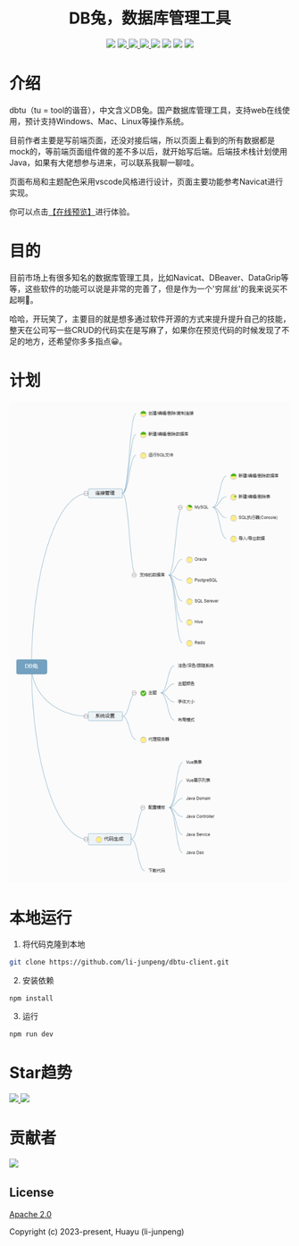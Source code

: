 <h1 align="center">DB兔，数据库管理工具</h1>

<div align="center">
  <a>
    <img src="https://img.shields.io/badge/作者-Huayu-blue"/>
  </a>
  <a href="https://github.com/li-junpeng/dbtu-client/issues">
    <img src="https://img.shields.io/github/issues/li-junpeng/dbtu-client"/>
  </a>
  <a href="https://github.com/li-junpeng/dbtu-client/stargazers">
    <img src="https://img.shields.io/github/stars/li-junpeng/dbtu-client"/>
  </a>
  <a href="https://github.com/li-junpeng/dbtu-client/commits/main">
    <img src="https://img.shields.io/github/commit-activity/t/li-junpeng/dbtu-client" />
  </a>
  <a>
    <img src="https://img.shields.io/github/contributors/li-junpeng/dbtu-client"/>
  </a>
  <a>
    <img src="https://img.shields.io/github/license/li-junpeng/dbtu-client"/>
  </a>

  <a>
    <img src="https://img.shields.io/github/package-json/v/li-junpeng/dbtu-client"/>
  </a>
  <a>
    <img src="https://img.shields.io/github/package-json/dependency-version/li-junpeng/dbtu-client/vue"/>
  </a>
</div>

# 介绍
dbtu（tu = tool的谐音），中文含义DB兔。国产数据库管理工具，支持web在线使用，预计支持Windows、Mac、Linux等操作系统。

目前作者主要是写前端页面，还没对接后端，所以页面上看到的所有数据都是mock的，等前端页面组件做的差不多以后，就开始写后端。后端技术栈计划使用Java，如果有大佬想参与进来，可以联系我聊一聊哇。

页面布局和主题配色采用vscode风格进行设计，页面主要功能参考Navicat进行实现。

你可以点击[【在线预览】](http://dbtu.junpeng.site/)进行体验。

#  目的
目前市场上有很多知名的数据库管理工具，比如Navicat、DBeaver、DataGrip等等，这些软件的功能可以说是非常的完善了，但是作为一个'穷屌丝'的我来说买不起啊🤧。

哈哈，开玩笑了，主要目的就是想多通过软件开源的方式来提升提升自己的技能，整天在公司写一些CRUD的代码实在是写麻了，如果你在预览代码的时候发现了不足的地方，还希望你多多指点😀。

# 计划
![脑图](https://raw.githubusercontent.com/li-junpeng/dbtu-client/main/demo/features.png)

# 本地运行
1. 将代码克隆到本地
```bash
git clone https://github.com/li-junpeng/dbtu-client.git
```
2. 安装依赖
```base
npm install
```
3. 运行
```bash
npm run dev
```

# Star趋势
<a href="https://github.com/li-junpeng/dbtu-client/stargazers">
  <img src="https://starchart.cc/li-junpeng/dbtu-client.svg"/>
</a>

<a href="https://github.com/li-junpeng/dbtu-client/stargazers">
  <img src="https://bytecrank.com/nastyox/reporoster/php/stargazersSVG.php?user=li-junpeng&repo=dbtu-client"/>
</a>

# 贡献者
<a>
  <img src="https://contrib.rocks/image?repo=li-junpeng/dbtu-client"/>
</a>

## License

[Apache 2.0](https://opensource.org/license/apache-2-0/)

Copyright (c) 2023-present, Huayu (li-junpeng)